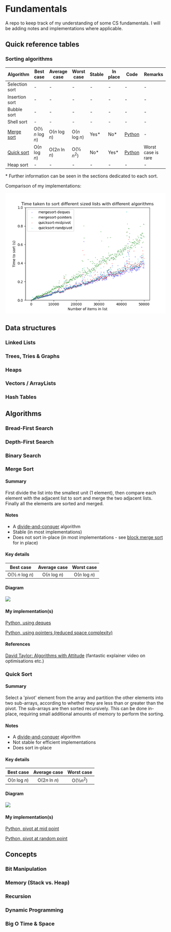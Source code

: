 # Fundamentals

A repo to keep track of my understanding of some CS fundamentals. I will be adding notes and implementations where applicable.

## Quick reference tables

### Sorting algorithms

Algorithm|Best case|Average case|Worst case|Stable|In place|Code|Remarks
-|-|-|-|-|-|-|-
Selection sort|-|-|-|-|-|-|-
Insertion sort|-|-|-|-|-|-|-
Bubble sort|-|-|-|-|-|-|-
Shell sort|-|-|-|-|-|-|-
[Merge sort](https://github.com/ChrisKneller/fundamentals/blob/master/README.md#merge-sort)|O(½ *n* log *n*)|O(*n* log *n*)|O(*n* log *n*)|Yes*|No*|[Python](https://github.com/ChrisKneller/fundamentals/blob/master/sorting/mergesort.py)|-
[Quick sort](https://github.com/ChrisKneller/fundamentals/blob/master/README.md#quick-sort)|O(*n* log *n*)|O(2*n* ln *n*)|O(½ *n*<sup>2</sup>)|No*|Yes*|[Python](https://github.com/ChrisKneller/fundamentals/blob/master/sorting/quicksort.py)|Worst case is rare
Heap sort|-|-|-|-|-|-|-

\* Further information can be seen in the sections dedicated to each sort.

Comparison of my implementations:

![Sorting comparison scatter plot](/sorting/plots/sorting_comparison.png)

## Data structures

### Linked Lists

### Trees, Tries & Graphs

### Heaps

### Vectors / ArrayLists

### Hash Tables

## Algorithms

### Bread-First Search

### Depth-First Search

### Binary Search

### Merge Sort

#### Summary
First divide the list into the smallest unit (1 element), then compare each element with the adjacent list to sort and merge the two adjacent lists. Finally all the elements are sorted and merged.

#### Notes
- A [divide-and-conquer](https://en.wikipedia.org/wiki/Divide-and-conquer_algorithm) algorithm
- Stable (in most implementations)
- Does not sort in-place (in most implementations - see [block merge sort](https://en.wikipedia.org/wiki/Block_merge_sort) for in place)

#### Key details
Best case|Average case|Worst case
:-:|:-:|:-:
O(½ *n* log *n*)|O(*n* log *n*)|O(*n* log *n*)

#### Diagram
![](https://upload.wikimedia.org/wikipedia/commons/e/e6/Merge_sort_algorithm_diagram.svg)

#### My implementation(s)
[Python, using deques](https://github.com/ChrisKneller/fundamentals/blob/master/sorting/mergesort.py)

[Python, using pointers (reduced space complexity)](https://github.com/ChrisKneller/fundamentals/blob/master/sorting/mergesort.py#L53)

#### References
[David Taylor: Algorithms with Attitude](https://www.youtube.com/watch?v=k3oezbZgfDs) (fantastic explainer video on optimisations etc.)

### Quick Sort

#### Summary
Select a 'pivot' element from the array and partition the other elements into two sub-arrays, according to whether they are less than or greater than the pivot. The sub-arrays are then sorted recursively. This can be done in-place, requiring small additional amounts of memory to perform the sorting.

#### Notes
- A [divide-and-conquer](https://en.wikipedia.org/wiki/Divide-and-conquer_algorithm) algorithm
- Not stable for efficient implementations
- Does sort in-place

#### Key details
Best case|Average case|Worst case
:-:|:-:|:-:
O(*n* log *n*)|O(2*n* ln *n*)|O(½*n*<sup>2</sup>)

#### Diagram
![](https://upload.wikimedia.org/wikipedia/commons/6/6a/Sorting_quicksort_anim.gif)

#### My implementation(s)
[Python, pivot at mid point](https://github.com/ChrisKneller/fundamentals/blob/master/sorting/quicksort.py)

[Python, pivot at random point](https://github.com/ChrisKneller/fundamentals/blob/master/sorting/quicksort.py#L17)

## Concepts

### Bit Manipulation

### Memory (Stack vs. Heap)

### Recursion

### Dynamic Programming

### Big O Time & Space

